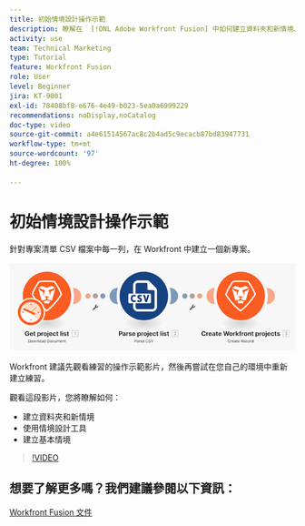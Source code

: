 ```yaml
---
title: 初始情境設計操作示範
description: 瞭解在  [!DNL Adobe Workfront Fusion] 中如何建立資料夾和新情境、使用情境設計工具以及建立基本情境。
activity: use
team: Technical Marketing
type: Tutorial
feature: Workfront Fusion
role: User
level: Beginner
jira: KT-9001
exl-id: 78408bf8-e676-4e49-b023-5ea0a6999229
recommendations: noDisplay,noCatalog
doc-type: video
source-git-commit: a4e61514567ac8c2b4ad5c9ecacb87bd83947731
workflow-type: tm+mt
source-wordcount: '97'
ht-degree: 100%

---
```


# 初始情境設計操作示範

針對專案清單 CSV 檔案中每一列，在 Workfront 中建立一個新專案。

![影像顯示 Fusion 情境](assets/understand-the-basics-1.png)

Workfront 建議先觀看練習的操作示範影片，然後再嘗試在您自己的環境中重新建立練習。

觀看這段影片，您將瞭解如何：

* 建立資料夾和新情境
* 使用情境設計工具
* 建立基本情境

>[!VIDEO](https://video.tv.adobe.com/v/335261/?quality=12&learn=on)


## 想要了解更多嗎？我們建議參閱以下資訊：

[Workfront Fusion 文件](https://experienceleague.adobe.com/docs/workfront/using/adobe-workfront-fusion/workfront-fusion-2.html?lang=zh-Hant)
